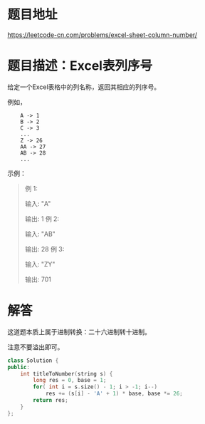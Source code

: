 
# 题目地址

https://leetcode-cn.com/problems/excel-sheet-column-number/

# 题目描述：Excel表列序号
给定一个Excel表格中的列名称，返回其相应的列序号。

例如，
```
    A -> 1
    B -> 2
    C -> 3
    ...
    Z -> 26
    AA -> 27
    AB -> 28 
    ...
```
示例：
>例 1:
>
>输入: "A"
>
>输出: 1
>例 2:
>
>输入: "AB"
>
>输出: 28
>例 3:
>
>输入: "ZY"
>
>输出: 701

# 解答
这道题本质上属于进制转换：二十六进制转十进制。

注意不要溢出即可。

```cpp
class Solution {
public:
    int titleToNumber(string s) {
        long res = 0, base = 1;
        for( int i = s.size() - 1; i > -1; i--)
            res += (s[i] - 'A' + 1) * base, base *= 26;
        return res;
    }
};
```
